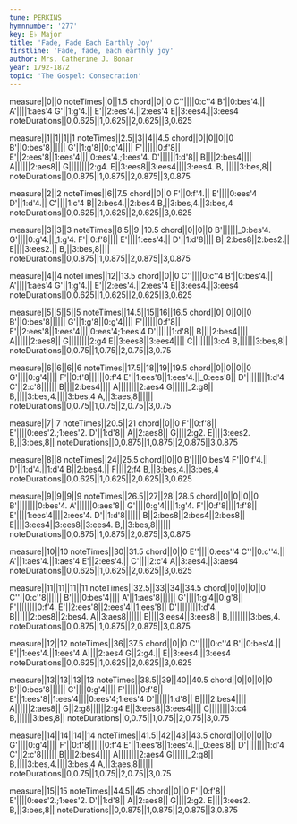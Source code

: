 ```yaml
---
tune: PERKINS
hymnnumber: '277'
key: E♭ Major
title: 'Fade, Fade Each Earthly Joy'
firstline: 'Fade, fade, each earthly joy'
author: Mrs. Catherine J. Bonar
year: 1792-1872
topic: 'The Gospel: Consecration'
---
```

measure||0||0
noteTimes||0||1.5
chord||0||0
C''||||0:c''4
B'||0:bes'4.||
A'||||1:aes'4
G'||1:g'4.||
E'||2:ees'4.||2:ees'4
E||3:ees4.||3:ees4
noteDurations||0,0.625||1,0.625||2,0.625||3,0.625

measure||1||1||1||1
noteTimes||2.5||3||4||4.5
chord||0||0||0||0
B'||0:bes'8||||||
G'||1:g'8||0:g'4||||
F'||||||0:f'8||
E'||2:ees'8||1:ees'4||||0:ees'4.;1:ees'4.
D'||||||1:d'8||
B||||2:bes4||||
A||||||2:aes8||
G||||||||2:g4.
E||3:ees8||3:ees4||||3:ees4.
B,||||||3:bes,8||
noteDurations||0,0.875||1,0.875||2,0.875||3,0.875

measure||2||2
noteTimes||6||7.5
chord||0||0
F'||0:f'4.||
E'||||0:ees'4
D'||1:d'4.||
C'||||1:c'4
B||2:bes4.||2:bes4
B,||3:bes,4.||3:bes,4
noteDurations||0,0.625||1,0.625||2,0.625||3,0.625

measure||3||3||3
noteTimes||8.5||9||10.5
chord||0||0||0
B'||||||_0:bes'4.
G'||||0:g'4.||_1:g'4.
F'||0:f'8||||
E'||||1:ees'4.||
D'||1:d'8||||
B||2:bes8||2:bes2.||
E||||3:ees2.||
B,||3:bes,8||||
noteDurations||0,0.875||1,0.875||2,0.875||3,0.875

measure||4||4
noteTimes||12||13.5
chord||0||0
C''||||0:c''4
B'||0:bes'4.||
A'||||1:aes'4
G'||1:g'4.||
E'||2:ees'4.||2:ees'4
E||3:ees4.||3:ees4
noteDurations||0,0.625||1,0.625||2,0.625||3,0.625

measure||5||5||5||5
noteTimes||14.5||15||16||16.5
chord||0||0||0||0
B'||0:bes'8||||||
G'||1:g'8||0:g'4||||
F'||||||0:f'8||
E'||2:ees'8||1:ees'4||||0:ees'4;1:ees'4
D'||||||1:d'8||
B||||2:bes4||||
A||||||2:aes8||
G||||||||2:g4
E||3:ees8||3:ees4||||
C||||||||3:c4
B,||||||3:bes,8||
noteDurations||0,0.75||1,0.75||2,0.75||3,0.75

measure||6||6||6||6
noteTimes||17.5||18||19||19.5
chord||0||0||0||0
G'||||0:g'4||||
F'||0:f'8||||||0:f'4
E'||1:ees'8||1:ees'4.||_0:ees'8||
D'||||||||1:d'4
C'||2:c'8||||||
B||||2:bes4||||
A||||||||2:aes4
G||||||_2:g8||
B,||||3:bes,4.||||3:bes,4
A,||3:aes,8||||||
noteDurations||0,0.75||1,0.75||2,0.75||3,0.75

measure||7||7
noteTimes||20.5||21
chord||0||0
F'||0:f'8||
E'||||0:ees'2.;1:ees'2.
D'||1:d'8||
A||2:aes8||
G||||2:g2.
E||||3:ees2.
B,||3:bes,8||
noteDurations||0,0.875||1,0.875||2,0.875||3,0.875

measure||8||8
noteTimes||24||25.5
chord||0||0
B'||||0:bes'4
F'||0:f'4.||
D'||1:d'4.||1:d'4
B||2:bes4.||
F||||2:f4
B,||3:bes,4.||3:bes,4
noteDurations||0,0.625||1,0.625||2,0.625||3,0.625

measure||9||9||9||9
noteTimes||26.5||27||28||28.5
chord||0||0||0||0
B'||||||||0:bes'4.
A'||||||0:aes'8||
G'||||0:g'4||||1:g'4.
F'||0:f'8||||1:f'8||
E'||||1:ees'4||||2:ees'4.
D'||1:d'8||||||
B||2:bes8||2:bes4||2:bes8||
E||||3:ees4||3:ees8||3:ees4.
B,||3:bes,8||||||
noteDurations||0,0.875||1,0.875||2,0.875||3,0.875

measure||10||10
noteTimes||30||31.5
chord||0||0
E''||||0:ees''4
C''||0:c''4.||
A'||1:aes'4.||1:aes'4
E'||2:ees'4.||
C'||||2:c'4
A||3:aes4.||3:aes4
noteDurations||0,0.625||1,0.625||2,0.625||3,0.625

measure||11||11||11||11
noteTimes||32.5||33||34||34.5
chord||0||0||0||0
C''||0:c''8||||||
B'||||0:bes'4||||
A'||1:aes'8||||||
G'||||1:g'4||0:g'8||
F'||||||||0:f'4.
E'||2:ees'8||2:ees'4||1:ees'8||
D'||||||||1:d'4.
B||||||2:bes8||2:bes4.
A||3:aes8||||||
E||||3:ees4||3:ees8||
B,||||||||3:bes,4.
noteDurations||0,0.875||1,0.875||2,0.875||3,0.875

measure||12||12
noteTimes||36||37.5
chord||0||0
C''||||0:c''4
B'||0:bes'4.||
E'||1:ees'4.||1:ees'4
A||||2:aes4
G||2:g4.||
E||3:ees4.||3:ees4
noteDurations||0,0.625||1,0.625||2,0.625||3,0.625

measure||13||13||13||13
noteTimes||38.5||39||40||40.5
chord||0||0||0||0
B'||0:bes'8||||||
G'||||0:g'4||||
F'||||||0:f'8||
E'||1:ees'8||1:ees'4||||0:ees'4;1:ees'4
D'||||||1:d'8||
B||||2:bes4||||
A||||||2:aes8||
G||2:g8||||||2:g4
E||3:ees8||3:ees4||||
C||||||||3:c4
B,||||||3:bes,8||
noteDurations||0,0.75||1,0.75||2,0.75||3,0.75

measure||14||14||14||14
noteTimes||41.5||42||43||43.5
chord||0||0||0||0
G'||||0:g'4||||
F'||0:f'8||||||0:f'4
E'||1:ees'8||1:ees'4.||_0:ees'8||
D'||||||||1:d'4
C'||2:c'8||||||
B||||2:bes4||||
A||||||||2:aes4
G||||||_2:g8||
B,||||3:bes,4.||||3:bes,4
A,||3:aes,8||||||
noteDurations||0,0.75||1,0.75||2,0.75||3,0.75

measure||15||15
noteTimes||44.5||45
chord||0||0
F'||0:f'8||
E'||||0:ees'2.;1:ees'2.
D'||1:d'8||
A||2:aes8||
G||||2:g2.
E||||3:ees2.
B,||3:bes,8||
noteDurations||0,0.875||1,0.875||2,0.875||3,0.875

